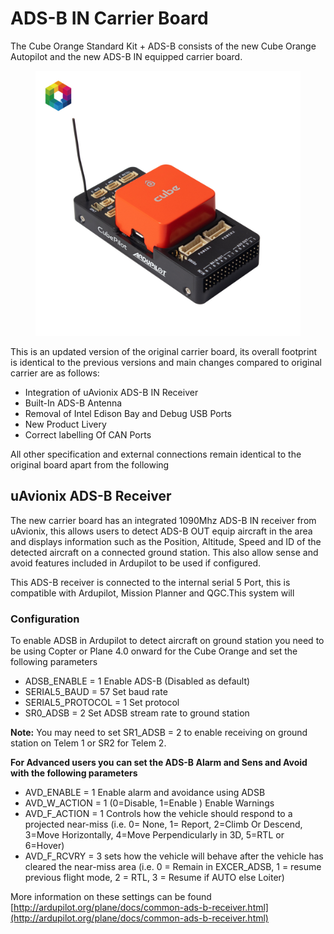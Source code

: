 # ADS-B IN Carrier Board

The Cube Orange Standard Kit + ADS-B consists of the new Cube Orange Autopilot and the new ADS-B IN equipped carrier board.

<figure><img src="../.gitbook/assets/The Cube Orange standard set-3 (1).jpg" alt=""><figcaption></figcaption></figure>

This is an updated version of the original carrier board, its overall footprint is identical to the previous versions and main changes compared to original carrier are as follows:

* Integration of uAvionix ADS-B IN Receiver
* Built-In ADS-B Antenna&#x20;
* Removal of Intel Edison Bay and Debug USB Ports
* New Product Livery&#x20;
* Correct labelling Of CAN Ports&#x20;

All other specification and external connections remain identical to the original board apart from the following

## uAvionix ADS-B Receiver

The new carrier board has an integrated 1090Mhz ADS-B IN receiver from uAvionix, this allows users to detect ADS-B OUT equip aircraft in the area and displays information such as the Position, Altitude, Speed and ID of the detected aircraft on a connected ground station. This also allow sense and avoid features included in Ardupilot to be used if configured.

This ADS-B receiver is connected to the internal serial 5 Port, this is compatible with Ardupilot, Mission Planner and QGC.This system will

### Configuration

To enable ADSB in Ardupilot to detect aircraft on ground station you need to be using Copter or Plane 4.0 onward for the Cube Orange and set the following parameters

* ADSB\_ENABLE = 1 Enable ADS-B (Disabled as default)
* SERIAL5\_BAUD = 57 Set baud rate
* SERIAL5\_PROTOCOL = 1 Set protocol
* SR0\_ADSB = 2 Set ADSB stream rate to ground station

**Note:** You may need to set SR1\_ADSB = 2 to enable receiving on ground station on Telem 1 or SR2 for Telem 2.

**For Advanced users you can set the ADS-B Alarm and Sens and Avoid with the following parameters**

* AVD\_ENABLE = 1 Enable alarm and avoidance using ADSB
* AVD\_W\_ACTION = 1 (0=Disable, 1=Enable  ) Enable Warnings&#x20;
* AVD\_F\_ACTION = 1 Controls how the vehicle should respond to a projected near-miss (i.e. 0= None, 1= Report, 2=Climb Or Descend, 3=Move Horizontally, 4=Move Perpendicularly in 3D, 5=RTL or 6=Hover)
* AVD\_F\_RCVRY = 3 sets how the vehicle will behave after the vehicle has cleared the near-miss area (i.e. 0 = Remain in EXCER\_ADSB, 1 = resume previous flight mode, 2 = RTL, 3 = Resume if AUTO else Loiter)

More information on these settings can be found [http://ardupilot.org/plane/docs/common-ads-b-receiver.html](http://ardupilot.org/plane/docs/common-ads-b-receiver.html)
